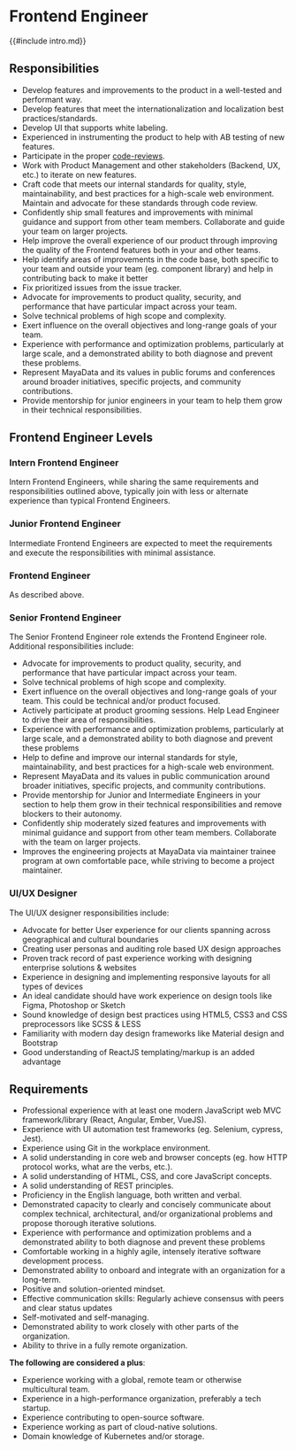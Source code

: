 # Frontend Engineer

{{#include intro.md}}

## Responsibilities
- Develop features and improvements to the product in a well-tested and performant way.
- Develop features that meet the internationalization and localization best practices/standards.
- Develop UI that supports white labeling.
- Experienced in instrumenting the product to help with AB testing of new features.
- Participate in the proper [code-reviews](/craft/code-review.md).
- Work with Product Management and other stakeholders (Backend, UX, etc.) to iterate on new features.
- Craft code that meets our internal standards for quality, style, maintainability, and best practices for a high-scale web environment. Maintain and advocate for these standards through code review.
- Confidently ship small features and improvements with minimal guidance and support from other team members. Collaborate and guide your team on larger projects.
- Help improve the overall experience of our product through improving the quality of the Frontend features both in your and other teams.
- Help identify areas of improvements in the code base, both specific to your team and outside your team (eg. component library) and help in contributing back to make it better
- Fix prioritized issues from the issue tracker.
- Advocate for improvements to product quality, security, and performance that have particular impact across your team.
- Solve technical problems of high scope and complexity.
- Exert influence on the overall objectives and long-range goals of your team.
- Experience with performance and optimization problems, particularly at large scale, and a demonstrated ability to both diagnose and prevent these problems.
- Represent MayaData and its values in public forums and conferences around broader initiatives, specific projects, and community contributions.
- Provide mentorship for junior engineers in your team to help them grow in their technical responsibilities.

## Frontend Engineer Levels

### Intern Frontend Engineer
Intern Frontend Engineers, while sharing the same requirements and responsibilities outlined above, typically join with less or alternate experience than typical Frontend Engineers.

### Junior Frontend Engineer
Intermediate Frontend Engineers are expected to meet the requirements and execute the responsibilities with minimal assistance.

### Frontend Engineer
As described above.

### Senior Frontend Engineer
The Senior Frontend Engineer role extends the Frontend Engineer role. Additional responsibilities include:

- Advocate for improvements to product quality, security, and performance that have particular impact across your team.
- Solve technical problems of high scope and complexity.
- Exert influence on the overall objectives and long-range goals of your team. This could be technical and/or product focused.
- Actively participate at product grooming sessions. Help Lead Engineer to drive their area of responsibilities.
- Experience with performance and optimization problems, particularly at large scale, and a demonstrated ability to both diagnose and prevent these problems
- Help to define and improve our internal standards for style, maintainability, and best practices for a high-scale web environment.
- Represent MayaData and its values in public communication around broader initiatives, specific projects, and community contributions.
- Provide mentorship for Junior and Intermediate Engineers in your section to help them grow in their technical responsibilities and remove blockers to their autonomy.
- Confidently ship moderately sized features and improvements with minimal guidance and support from other team members. Collaborate with the team on larger projects.
- Improves the engineering projects at MayaData via maintainer trainee program at own comfortable pace, while striving to become a project maintainer.


### UI/UX Designer
The UI/UX designer responsibilities include:

- Advocate for better User experience for  our clients spanning across geographical and cultural boundaries
- Creating user personas and auditing role based UX design approaches
- Proven track record of past experience  working with designing enterprise solutions & websites
- Experience in designing and implementing responsive layouts for all types of devices
- An ideal candidate should have work experience on design tools like Figma, Photoshop or Sketch 
- Sound knowledge of design best practices using HTML5, CSS3 and CSS preprocessors like SCSS & LESS
- Familiarity with modern day design frameworks like Material design and Bootstrap
- Good understanding of ReactJS templating/markup is an added advantage

## Requirements

- Professional experience with at least one modern JavaScript web MVC framework/library (React, Angular, Ember, VueJS).
- Experience with UI automation test frameworks (eg. Selenium, cypress, Jest).
- Experience using Git in the workplace environment.
- A solid understanding in core web and browser concepts (eg. how HTTP protocol works, what are the verbs, etc.).
- A solid understanding of HTML, CSS, and core JavaScript concepts.
- A solid understanding of REST principles.
- Proficiency in the English language, both written and verbal.
- Demonstrated capacity to clearly and concisely communicate about complex technical, architectural, and/or organizational problems and propose thorough iterative solutions.
- Experience with performance and optimization problems and a demonstrated ability to both diagnose and prevent these problems
- Comfortable working in a highly agile, intensely iterative software development process.
- Demonstrated ability to onboard and integrate with an organization for a long-term.
- Positive and solution-oriented mindset.
- Effective communication skills: Regularly achieve consensus with peers and clear status updates
- Self-motivated and self-managing.
- Demonstrated ability to work closely with other parts of the organization.
- Ability to thrive in a fully remote organization.

**The following are considered a plus**:
- Experience working with a global, remote team or otherwise multicultural team.
- Experience in a high-performance organization, preferably a tech startup.
- Experience contributing to open-source software.
- Experience working as part of cloud-native solutions.
- Domain knowledge of Kubernetes and/or storage.
